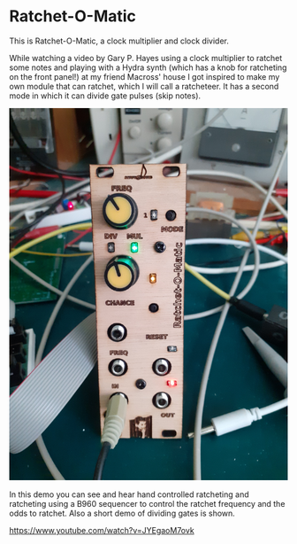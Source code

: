 # Ratchet-O-Matic

This is Ratchet-O-Matic, a clock multiplier and clock divider.

While watching a video by Gary P. Hayes using a clock multiplier to ratchet some notes and playing with a Hydra synth (which has a knob for ratcheting on the front panel!) at my friend Macross' house I got inspired to make my own module that can ratchet, which I will call a ratcheteer. It has a second mode in which it can divide gate pulses (skip notes).

![Ratchet-O-Matic ratcheteer](fotos/20240711_151741.jpg)

In this demo you can see and hear hand controlled ratcheting and ratcheting using a B960 sequencer to control the ratchet frequency and the odds to ratchet.
Also a short demo of dividing gates is shown.


https://www.youtube.com/watch?v=JYEgaoM7ovk
